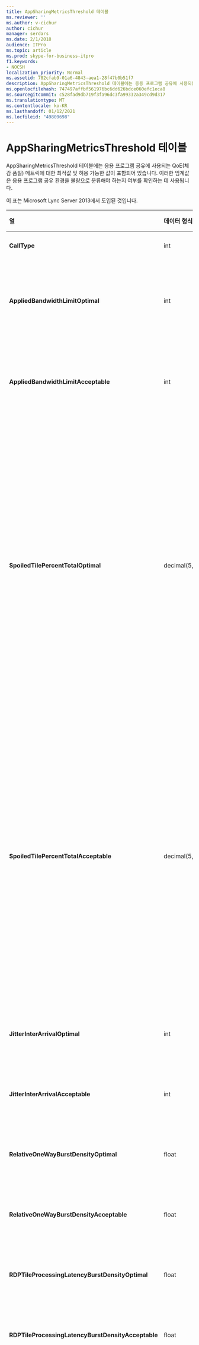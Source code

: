 ```yaml
---
title: AppSharingMetricsThreshold 테이블
ms.reviewer: ''
ms.author: v-cichur
author: cichur
manager: serdars
ms.date: 2/1/2018
audience: ITPro
ms.topic: article
ms.prod: skype-for-business-itpro
f1.keywords:
- NOCSH
localization_priority: Normal
ms.assetid: 782cfab9-01a6-4843-aea1-28f47b0b51f7
description: AppSharingMetricsThreshold 테이블에는 응용 프로그램 공유에 사용되는 QoE(체감 품질) 메트릭에 대한 최적값 및 허용 가능한 값이 포함되어 있습니다. 이러한 임계값은 응용 프로그램 공유 환경을 불량으로 분류해야 하는지 여부를 확인하는 데 사용됩니다.
ms.openlocfilehash: 747497affbf561976bc6dd626bdce060efc1eca8
ms.sourcegitcommit: c528fad9db719f3fa96dc3fa99332a349cd9d317
ms.translationtype: MT
ms.contentlocale: ko-KR
ms.lasthandoff: 01/12/2021
ms.locfileid: "49809698"
---
```

# <a name="appsharingmetricsthreshold-table"></a>AppSharingMetricsThreshold 테이블
 
AppSharingMetricsThreshold 테이블에는 응용 프로그램 공유에 사용되는 QoE(체감 품질) 메트릭에 대한 최적값 및 허용 가능한 값이 포함되어 있습니다. 이러한 임계값은 응용 프로그램 공유 환경을 불량으로 분류해야 하는지 여부를 확인하는 데 사용됩니다.
  
이 표는 Microsoft Lync Server 2013에서 도입된 것입니다.
  
|**열**|**데이터 형식**|**키/인덱스**|**세부 정보**|
|:-----|:-----|:-----|:-----|
|**CallType** <br/> |int  <br/> |Primary  <br/> |수행된 통화 유형입니다.  <br/> |
|**AppliedBandwidthLimitOptimal** <br/> |int  <br/> ||응용 프로그램 공유에 대한 최적의 대역폭 제한입니다. 기본값은 1000000입니다.  <br/> |
|**AppliedBandwidthLimitAcceptable** <br/> |int  <br/> ||응용 프로그램 공유에 대한 허용 가능한 대역폭 제한입니다. 기본값은 500000입니다.  <br/> |
|**SpoiledTilePercentTotalOptimal** <br/> |decimal(5,2)  <br/> ||응용 프로그램 공유 품질을 분류하기 위한 "부실" 타일에 대한 최적 비율입니다. 이 값은 공유자의 콘텐츠 중 뷰어에 도달하지 못한 비율입니다. 공유자가 그래픽 원본에서 타일을 삭제하거나 ASMCU 타일이 각각의 공유자에서 타일을 삭제하면 콘텐츠가 삭제(또는 잘못됨)될 수 있습니다. 기본값은 11%입니다.  <br/> |
|**SpoiledTilePercentTotalAcceptable** <br/> |decimal(5,2)  <br/> ||응용 프로그램 공유 품질을 분류하기 위한 "부실" 타일에 대한 허용 가능한 비율입니다. 이 값은 공유자의 콘텐츠 중 뷰어에 도달하지 못한 비율입니다. 공유자가 그래픽 원본에서 타일을 삭제하거나 ASMCU 타일이 각각의 공유자에서 타일을 삭제하면 콘텐츠가 삭제(또는 잘못됨)될 수 있습니다. 기본값은 36%입니다.  <br/> |
|**JitterInterArrivalOptimal** <br/> |int  <br/> ||이 열은 Microsoft Lync Server 2013에서 사용되지 않습니다.  <br/> |
|**JitterInterArrivalAcceptable** <br/> |int  <br/> ||이 열은 Microsoft Lync Server 2013에서 사용되지 않습니다.  <br/> |
|**RelativeOneWayBurstDensityOptimal** <br/> |float  <br/> ||이 열은 Microsoft Lync Server 2013에서 사용되지 않습니다.  <br/> |
|**RelativeOneWayBurstDensityAcceptable** <br/> |float  <br/> ||이 열은 Microsoft Lync Server 2013에서 사용되지 않습니다.  <br/> |
|**RDPTileProcessingLatencyBurstDensityOptimal** <br/> |float  <br/> ||이 열은 Microsoft Lync Server 2013에서 사용되지 않습니다.  <br/> |
|**RDPTileProcessingLatencyBurstDensityAcceptable** <br/> |float  <br/> ||이 열은 Microsoft Lync Server 2013에서 사용되지 않습니다.  <br/> |
|**RelativeOneWayAverageOptimal** <br/> |float  <br/> ||응용 프로그램 공유에 포함된 두 개의 미디어 끝점 사이의 상대적 단방향 지연 시간에 대한 최적 값입니다. 이 값은 단일 홉 지연 시간 측정값입니다. 기본값은 1.0초입니다.  <br/> 이 열은 Microsoft Lync Server 2013에서 도입된 것입니다.  <br/> |
|**RelativeOneWayAverageAcceptable** <br/> |float  <br/> ||응용 프로그램 공유에 포함된 두 개의 미디어 끝점 사이의 상대적 단방향 지연 시간에 대한 최적 값입니다. 이 값은 단일 홉 지연 시간 측정값입니다. 기본값은 1.75초입니다.  <br/> 이 열은 Microsoft Lync Server 2013에서 도입된 것입니다.  <br/> |
|**RDPTileProcessingLatencyAverageOptimal** <br/> |float  <br/> ||보기 세션 기간 중 AS 회의 서버의 평균 RDP 타일 처리 지연 시간에 대한 최적 값입니다. 대기 시간은 시작 프레임이 서버에 인코딩되는 시간 차이(시나리오에 따라 공유자 또는 MCU)와 동일한 시작 프레임이 뷰어에서 디코딩되는 시간 차이입니다.  <br/> 평균 값이 높으면 보기 환경의 지연 시간이 길다는 것을 나타냅니다. 부하가 높은 회의 서버는 평균 대기 시간이 높을 수 있습니다. 기본값은 200ms입니다.  <br/> 이 열은 Microsoft Lync Server 2013에서 도입된 것입니다.  <br/> |
|**RDPTileProcessingLatencyAverageAcceptable** <br/> |float  <br/> ||보기 세션 기간 중 AS 회의 서버의 평균 RDP 타일 처리 지연 시간에 대한 허용 가능한 값입니다. 대기 시간은 시작 프레임이 서버에 인코딩되는 시간 차이(시나리오에 따라 공유자 또는 MCU)와 동일한 시작 프레임이 뷰어에서 디코딩되는 시간 차이입니다.  <br/> 평균 값이 높으면 보기 환경의 지연 시간이 길다는 것을 나타냅니다. 부하가 높은 회의 서버는 평균 대기 시간이 높을 수 있습니다. 기본값은 200ms입니다.  <br/> 이 열은 Microsoft Lync Server 2013에서 도입된 것입니다.  <br/> |
   

